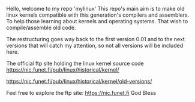 Hello, welcome to my repo 'mylinux'
This repo's main aim is to make old linux kernels compatible with this generation's compilers and assemblers. To help those learning about kernels and operating systems. That wish to compile/assemble old code.

The restructuring goes way back to the first version 0.01 and to the next versions that will catch my attention, so not all versions will be included here.

The official ftp site holding the linux kernel source code
https://nic.funet.fi/pub/linux/historical/kernel/

https://nic.funet.fi/pub/linux/historical/kernel/old-versions/

Feel free to explore the ftp site: https://nic.funet.fi
God Bless
